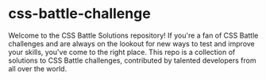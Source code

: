 # css-battle-challenge
Welcome to the CSS Battle Solutions repository! If you're a fan of CSS Battle challenges and are always on the lookout for new ways to test and improve your skills, you've come to the right place. This repo is a collection of solutions to CSS Battle challenges, contributed by talented developers from all over the world.
